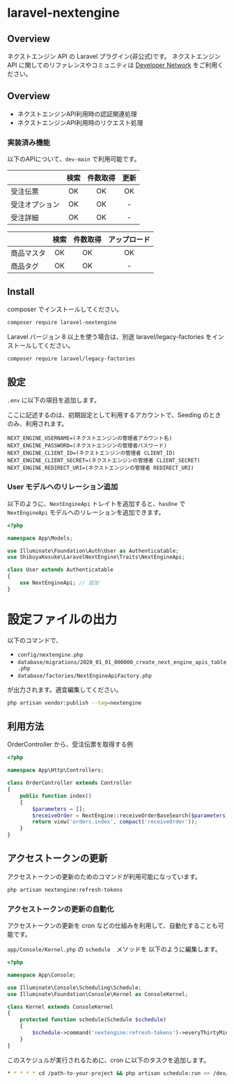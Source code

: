 # laravel-nextengine

## Overview

ネクストエンジン API の Laravel プラグイン(非公式)です。
ネクストエンジン API に関してのリファレンスやコミュニティは [Developer Network](https://developer.next-engine.com/) をご利用ください。

## Overview

- ネクストエンジンAPI利用時の認証関連処理
- ネクストエンジンAPI利用時のリクエスト処理

### 実装済み機能

以下のAPIについて、`dev-main` で利用可能です。

|  | 検索 | 件数取得 | 更新 |
|:-----|:----:|:----:|:----:|
|受注伝票| OK | OK | OK |
|受注オプション| OK | OK | - |
|受注詳細| OK | OK | - |

|  | 検索 | 件数取得 | アップロード |
|:-----|:----:|:----:|:----:|
|商品マスタ| OK | OK | OK |
|商品タグ| OK | OK | - |

## Install

composer でインストールしてください。

```bash
composer require laravel-nextengine
```

Laravel バージョン 8 以上を使う場合は、別途 laravel/legacy-factories をインストールしてください。

```bash
composer require laravel/legacy-factories
```

## 設定

`.env` に以下の項目を追加します。

ここに記述するのは、初期設定として利用するアカウントで、Seeding のときのみ、利用されます。

```dotenv
NEXT_ENGINE_USERNAME=(ネクストエンジンの管理者アカウント名)
NEXT_ENGINE_PASSWORD=(ネクストエンジンの管理者パスワード)
NEXT_ENGINE_CLIENT_ID=(ネクストエンジンの管理者 CLIENT_ID)
NEXT_ENGINE_CLIENT_SECRET=(ネクストエンジンの管理者 CLIENT_SECRET)
NEXT_ENGINE_REDIRECT_URI=(ネクストエンジンの管理者 REDIRECT_URI)
```

### User モデルへのリレーション追加

以下のように、`NextEngineApi` トレイトを追加すると、`hasOne` で `NextEngineApi` モデルへのリレーションを追加できます。

```php
<?php

namespace App\Models;

use Illuminate\Foundation\Auth\User as Authenticatable;
use ShibuyaKosuke\LaravelNextEngine\Traits\NextEngineApi;

class User extends Authenticatable
{
    use NextEngineApi; // 追加
}
```

# 設定ファイルの出力

以下のコマンドで、

- `config/nextengine.php`
- `database/migrations/2020_01_01_000000_create_next_engine_apis_table.php`
- `database/factories/NextEngineApiFactory.php`

が出力されます。適宜編集してください。

```bash
php artisan vendor:publish --tag=nextengine
```

## 利用方法

OrderController から、受注伝票を取得する例

```php
<?php

namespace App\Http\Controllers;

class OrderController extends Controller
{
    public function index()
    {
        $parameters = [];
        $receiveOrder = NextEngine::receiveOrderBaseSearch($parameters);        
        return view('orders.index', compact('receiveOrder'));
    }
}
```

## アクセストークンの更新

アクセストークンの更新のためのコマンドが利用可能になっています。

```bash
php artisan nextengine:refresh-tokens
```

### アクセストークンの更新の自動化

アクセストークンの更新を cron などの仕組みを利用して、自動化することも可能です。

`app/Console/Kernel.php` の `schedule`　メソッドを 以下のように編集します。

```php
<?php

namespace App\Console;

use Illuminate\Console\Scheduling\Schedule;
use Illuminate\Foundation\Console\Kernel as ConsoleKernel;

class Kernel extends ConsoleKernel
{
    protected function schedule(Schedule $schedule)
    {
        $schedule->command('nextengine:refresh-tokens')->everyThirtyMinutes(); // <- 追加
    }
}
```

このスケジュルが実行されるために、cron に以下のタスクを追加します。

```bash
* * * * * cd /path-to-your-project && php artisan schedule:run >> /dev/null 2>&1
```

